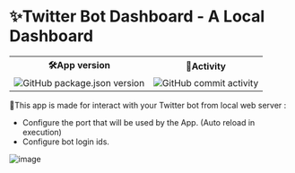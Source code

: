 <h1>✨Twitter Bot Dashboard - A Local Dashboard</h1>
<table>
  <tr>  
    <th>🛠App version</th>
    <th>🔮Activity</th>
  </tr>
  <tr>
    <td><img alt="GitHub package.json version" src="https://img.shields.io/github/package-json/v/xReapex/twitter-bot"></td>
    <td><img alt="GitHub commit activity" src="https://img.shields.io/github/commit-activity/w/xReapex/twitter-bot"></td>
  </tr>
</table>

📌This app is made for interact with your Twitter bot from local web server :

- Configure the port that will be used by the App. (Auto reload in execution)
- Configure bot login ids.

![image](https://user-images.githubusercontent.com/56170171/110240687-7067eb00-7f4d-11eb-8dba-46df29cb2bcb.png)